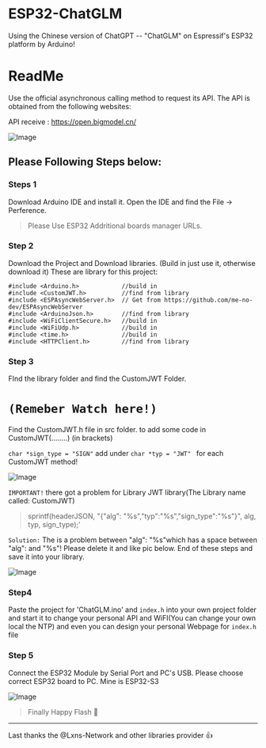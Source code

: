 # ESP32-ChatGLM
Using the Chinese version of ChatGPT -- "ChatGLM" on Espressif's ESP32 platform by Arduino!

# ReadMe
Use the official asynchronous calling method to request its API. The API is obtained from the following websites:

API receive : https://open.bigmodel.cn/

![Image](https://user-images.githubusercontent.com/56761243/268491167-5013b3f0-432b-45cc-8501-dcc2b2a173f8.png)

## Please Following Steps below:

### Steps 1
Download Arduino IDE and install it. Open the IDE and find the File -> Perference. 
> Please Use ESP32 Addritional boards manager URLs. 

### Step 2
Download the Project and Download libraries. (Build in just use it, otherwise download it)
These are library for this project:
```
#include <Arduino.h>            //build in 
#include <CustomJWT.h>          //find from library
#include <ESPAsyncWebServer.h>  // Get from https://github.com/me-no-dev/ESPAsyncWebServer
#include <ArduinoJson.h>        //find from library
#include <WiFiClientSecure.h>   //build in
#include <WiFiUdp.h>            //build in
#include <time.h>               //build in
#include <HTTPClient.h>         //find from library
```
### Step 3
FInd the library folder and find the CustomJWT Folder.  

# `(Remeber Watch here!)`

Find the CustomJWT.h file in src folder. to add some code in CustomJWT(........) (in brackets)

`char *sign_type = "SIGN"` add under `char *typ = "JWT" ` for each CustomJWT method!


![Image](https://user-images.githubusercontent.com/56761243/268493130-475f39f9-f6c4-4721-b6d5-c566be82e2c8.png)


`IMPORTANT!` 
there got a problem for Library JWT library(The Library name called: CustomJWT)

> sprintf(headerJSON, "{\"alg\": \"%s\",\"typ\":\"%s\",\"sign_type\":\"%s\"}", alg, typ, sign_type);'

`Solution:` The is a problem between \"alg\": \"%s\"which has a space between \"alg\": and \"%s\"! Please delete it and like pic below. End of these steps and save it  into your library.

![Image](https://user-images.githubusercontent.com/56761243/268492464-142965a5-663e-4253-bef3-72cb97d22dc5.png)

### Step4 
Paste the project for 'ChatGLM.ino' and `index.h` into your own project folder and start it to change your personal API and WiFI(You can change your own local the NTP) and even you can design your personal Webpage for `index.h` file

### Step 5
Connect the ESP32 Module by Serial Port and PC's USB. Please choose correct ESP32 board to PC. Mine is ESP32-S3


![Image](https://user-images.githubusercontent.com/56761243/268492784-49fc02d8-060d-4898-9d80-15b4fe50ea07.png)

> Finally Happy Flash       🥇 


---

Last thanks the @Lxns-Network and other libraries provider 👍

